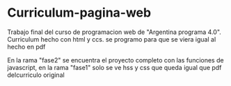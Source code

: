 # Curriculum-pagina-web
Trabajo final del curso de programacion web de "Argentina programa 4.0". Curriculum hecho con html y ccs. se programo para que se viera igual al hecho en pdf

En la rama "fase2" se encuentra el proyecto completo con las funciones de javascript, en la rama "fase1" solo se ve hss y css que queda igual que pdf delcurriculo original
